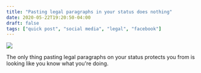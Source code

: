 ```yaml
---
title: "Pasting legal paragraphs in your status does nothing"
date: 2020-05-22T19:20:50-04:00
draft: false
tags: ["quick post", "social media", "legal", "facebook"]
---
```


![](/images/QP-2020-05-22.png)

The only thing pasting legal paragraphs on your status protects you from is looking like you know what you're doing.
